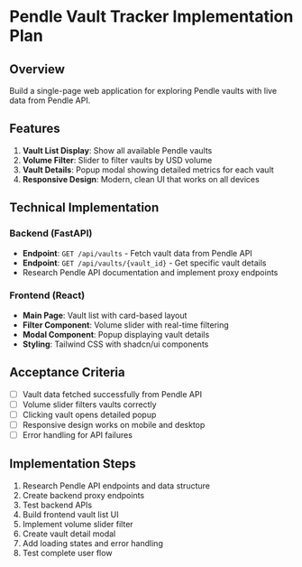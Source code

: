 # Pendle Vault Tracker Implementation Plan

## Overview
Build a single-page web application for exploring Pendle vaults with live data from Pendle API.

## Features
1. **Vault List Display**: Show all available Pendle vaults
2. **Volume Filter**: Slider to filter vaults by USD volume
3. **Vault Details**: Popup modal showing detailed metrics for each vault
4. **Responsive Design**: Modern, clean UI that works on all devices

## Technical Implementation

### Backend (FastAPI)
- **Endpoint**: `GET /api/vaults` - Fetch vault data from Pendle API
- **Endpoint**: `GET /api/vaults/{vault_id}` - Get specific vault details
- Research Pendle API documentation and implement proxy endpoints

### Frontend (React)
- **Main Page**: Vault list with card-based layout
- **Filter Component**: Volume slider with real-time filtering
- **Modal Component**: Popup displaying vault details
- **Styling**: Tailwind CSS with shadcn/ui components

## Acceptance Criteria
- [ ] Vault data fetched successfully from Pendle API
- [ ] Volume slider filters vaults correctly
- [ ] Clicking vault opens detailed popup
- [ ] Responsive design works on mobile and desktop
- [ ] Error handling for API failures

## Implementation Steps
1. Research Pendle API endpoints and data structure
2. Create backend proxy endpoints
3. Test backend APIs
4. Build frontend vault list UI
5. Implement volume slider filter
6. Create vault detail modal
7. Add loading states and error handling
8. Test complete user flow

